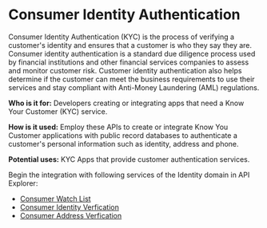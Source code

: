 # Consumer Identity Authentication 

Consumer Identity Authentication (KYC) is the process of verifying a customer's identity and ensures that a customer is who they say they are. Consumer identity authentication is a standard due diligence process used by financial institutions and other financial services companies to assess and monitor customer risk. Customer identity authentication also helps determine if the customer can meet the business requirements to use their services and stay compliant with Anti-Money Laundering (AML) regulations.  

**Who is it for:** Developers creating or integrating apps that need a Know Your Customer (KYC) service.  

**How is it used:** Employ these APIs to create or integrate Know You Customer applications with public record databases to authenticate a customer's personal information such as identity, address and phone.  

**Potential uses:** KYC Apps that provide customer authentication services. 

Begin the integration with following services of the Identity domain in API Explorer:

* [Consumer Watch List](../api/?type=post&path=/identity/consumer/watchlist)
* [Consumer Identity Verfication](../api/?type=post&path=/identity/consumer/verification)
* [Consumer Address Verfication](../api/?type=post&path=/identity/consumer/verification/address)
